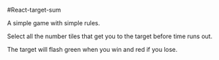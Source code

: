 #React-target-sum

A simple game with simple rules.

Select all the number tiles that get you to the target before time runs out.

The target will flash green when you win and red if you lose.
